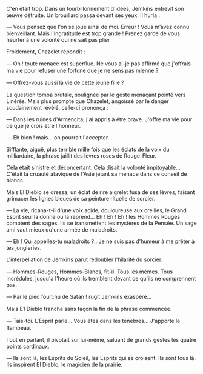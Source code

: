 C'en était trop. Dans un tourbillonnement d'idées, Jemkins entrevit son œuvre
détruite. Un brouillard passa devant ses yeux. Il hurla :

— Vous pensez que l'on se joue ainsi de moi. Erreur ! Vous m’avez connu
bienveillant. Mais l'ingratitude est trop grande ! Prenez garde de vous
heurter à une volonté qui ne sait pas plier

Froidement, Chazelet répondit :

— Oh ! toute menace est superﬂue. Ne vous ai-je pas afﬁrmé que j'offrais
ma vie pour refuser une fortune que je ne sens pas mienne ?

— Offrez-vous aussi la vie de cette jeune ﬁlle ?

La question tomba brutale, soulignée par le geste menaçant pointé vers
Linérès. Mais plus prompte que Chazelet, angoissé par le danger soudainement
révélé, celle-ci prononça :

— Dans les ruines d'Armencita, j'ai appris à être brave. J'offre ma vie pour
ce que je crois être l'honneur.

— Eh bien ! mais... on pourrait l'accepter...

Sifflante, aiguë, plus terrible mille fois que les éclats de la voix du
milliardaire, la phrase jaillit des lèvres roses de Rouge-Fleur.

Cela était sinistre et déconcertant. Cela disait la volonté impitoyable...
C'était la cruauté atavique de l'Asie jetant sa menace dans ce conseil de
blancs.

Mais El Dieblo se dressa; un éclat de rire aigrelet fusa de ses lèvres,
faisant grimacer les lignes bleues de sa peinture rituelle de sorcier.

— La vie, ricana-t-il d'une voix acide, douloureuse aux oreilles, le Grand
Esprit seul la donne ou la reprend... Eh ! Eh ! Eh ! les Hommes Rouges
comptent des sages. Ils se transmettent les mystères de la Pensée. Un sage ami
vaut mieux qu'une armée de maladroits.

— Eh ! Qui appelles-tu maladroits ?.. Je ne suis pas d'humeur à me prêter à
tes jongleries.

L'interpellation de Jemkins parut redoubler l'hilarité du sorcier.

— Hommes-Rouges, Hommes-Blancs, ﬁt-il. Tous les mêmes. Tous incrédules,
jusqu'à l'heure où ils tremblent devant ce qu'ils ne comprennent pas.

— Par le pied fourchu de Satan ! rugit Jemkins exaspéré...

Mais E1 Dieblo trancha sans façon la ﬁn de la phrase commencée.

— Tais-toi. L'Esprit parle... Vous êtes dans les ténèbres... J'apporte le
ﬂambeau.

Tout en parlant, il pivotait sur lui-même, saluant de grands gestes les quatre
points cardinaux.

— Ils sont là, les Esprits du Soleil, les Esprits qui se croisent. Ils sont
tous là. Ils inspirent El Dieblo, le magicien de la prairie.
